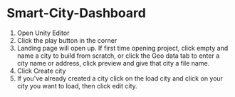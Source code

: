 # Smart-City-Dashboard

1. Open Unity Editor
2. Click the play button in the corner
3. Landing page will open up. If first time opening project, click empty and name a city to build from scratch, or click the Geo data tab to enter a city name or address, click preview and give that city a file name.
4. Click Create city
5. If you've already created a city click on the load city and click on your city you want to load, then click edit city.
